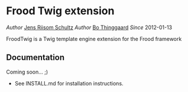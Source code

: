 Frood Twig extension
======

*Author* [Jens Riisom Schultz](mailto:ibber_of_crew42@hotmail.com)
*Author* [Bo Thinggaard](mailto:akimsko@tnactas.dk)
*Since*  2012-01-13

FroodTwig is a Twig template engine extension for the Frood framework


Documentation
-------------

Coming soon... ;)

  * See INSTALL.md for installation instructions.

